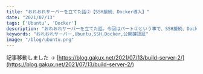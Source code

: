 ```yaml
---
title: "おれおれサーバーを立てた話②【SSH接続、Docker導入】"
date: "2021/07/13"
tags: ['Ubuntu', 'Docker']
description: "おれおれサーバーを立てた話。今回はパート②という事で、SSH接続、Docker導入までをやりました。"
keywords: "おれおれサーバー,Ubuntu,SSH,Docker,公開鍵認証"
image: "/blog/ubuntu.png"
---
```



記事移動しました → [https://blog.gakux.net/2021/07/13/build-server-2/](https://blog.gakux.net/2021/07/13/build-server-2/)
